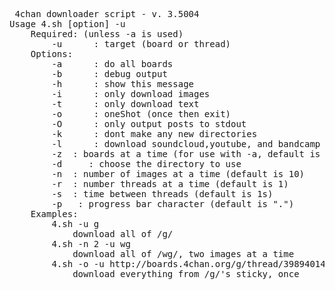 <pre> 4chan downloader script - v. 3.5004
Usage 4.sh [option] -u <target>
	Required: (unless -a is used)
		-u <target> 	: target (board or thread) 
	Options:
		-a		: do all boards
		-b 		: debug output
		-h 		: show this message
		-i		: only download images 
		-t		: only download text
		-o		: oneShot (once then exit)
		-O 		: only output posts to stdout
		-k		: dont make any new directories
		-l 		: download soundcloud,youtube, and bandcamp links (requires youtube-dl)
		-z <number>	: boards at a time (for use with -a, default is 1)
		-d <dirname>	: choose the directory to use
		-n <number>	: number of images at a time (default is 10)
		-r <number>	: number threads at a time (default is 1)
		-s <number>	: time between threads (default is 1s)
		-p <character>	: progress bar character (default is ".")
	Examples:
		4.sh -u g 		
			download all of /g/
		4.sh -n 2 -u wg	
			download all of /wg/, two images at a time
		4.sh -o -u http://boards.4chan.org/g/thread/39894014/
			download everything from /g/'s sticky, once
</pre>
